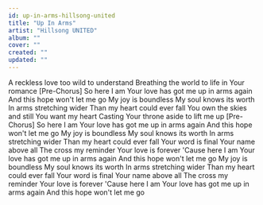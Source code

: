 ```yaml
---
id: up-in-arms-hillsong-united
title: "Up In Arms"
artist: "Hillsong UNITED"
album: ""
cover: ""
created: ""
updated: ""
---
```


A reckless love too wild to understand
Breathing the world to life in Your romance
[Pre-Chorus]
So here I am
Your love has got me up in arms again
And this hope won't let me go
My joy is boundless
My soul knows its worth
In arms stretching wider
Than my heart could ever fall
You own the skies and still You want my heart
Casting Your throne aside to lift me up
[Pre-Chorus]
So here I am
Your love has got me up in arms again
And this hope won't let me go
My joy is boundless
My soul knows its worth
In arms stretching wider
Than my heart could ever fall
Your word is final
Your name above all
The cross my reminder
Your love is forever
'Cause here I am
Your love has got me up in arms again
And this hope won't let me go
My joy is boundless
My soul knows its worth
In arms stretching wider
Than my heart could ever fall
Your word is final
Your name above all
The cross my reminder
Your love is forever
'Cause here I am
Your love has got me up in arms again
And this hope won't let me go